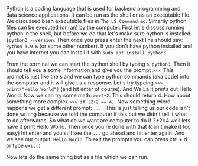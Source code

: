 Python is a coding language that is used for backend programming and data science applications. It can be run as the shell or as an executable file. We discussed bash executable files in ```The_LS_Command.md```. Simarily python files can be executed (or ran) by the computer. First let's discuss running python in the shell, but before we do that let's make sure python is installed: ```$python3 --version```. Then once you press enter the next line should say: ```Python 3.9.6``` (or some other number). If you don't have python installed and you have internet you can install it with ```sudo apt install python3```.

From the terminal we can start the python shell by typing ```$ python3```. Then it should tell you a some information and give you the prompt ```>>>```. This prompt is just like the ```$``` and we can type python commands (aka code) into the computer and it will give us a response. Let's try typeing ```>>> print("Hello World")``` (and hit enter of course). And Wa La it prints out Hello World. Now we can try some math: ```>>>2+2```. This should return 4. How about something more complex ```>>> if (2+2 == 4)```. Now something wierd happens we get a different prompt: ```... ``` This is just telling us our code isn't done writing because we told the computer if this but we didn't tell it what to do afterwards. So what do we want are computer to do if 2+2=4 well lets have it print Hello World. Then once you're done with that (can't make it too easy) hit enter and you still see the ```...``` go ahead and hit enter again. And we see our output: ```Hello World```. To exit the prompts you can press ctrl + d or type ```exit()```

Now lets do the same thing but as a file which we can run. 